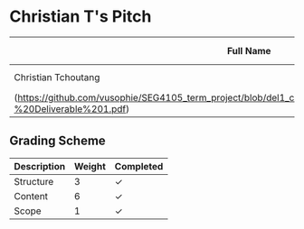 # Christian T's Pitch

| Full Name | Student Number | Email | Link to PDF of Pitch |
|------|------|------|------|
| Christian Tchoutang | 300101550 | ctcho055@uottawa.ca | [shoppingCart Pitch]
(https://github.com/vusophie/SEG4105_term_project/blob/del1_christianT_300101550_pitch/SEG4105%20-%20Deliverable%201.pdf) |


## Grading Scheme

| Description | Weight | Completed | 
|------|------|------|
| Structure | 3 | &check; |
| Content | 6 | &check; |
| Scope | 1 | &check; |
